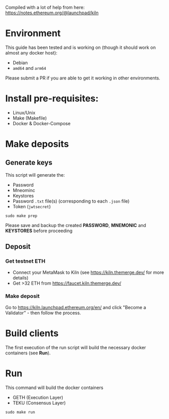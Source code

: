Compiled with a lot of help from here: https://notes.ethereum.org/@launchpad/kiln

# Environment

This guide has been tested and is working on (though it should work on almost any docker host):

- Debian
- `amd64` and `arm64`

Please submit a PR if you are able to get it working in other environments.

# Install pre-requisites:

* Linux/Unix
* Make (Makefile)
* Docker & Docker-Compose


# Make deposits

## Generate keys

This script will generate the:
- Password
- Mneominc
- Keystores
- Password `.txt` file(s) (corresponding to each `.json` file)
- Token (`jwtsecret`)

```
sudo make prep
```

Please save and backup the created **PASSWORD**, **MNEMONIC** and **KEYSTORES** before proceeding 


## Deposit

### Get testnet ETH

- Connect your MetaMask to Kiln (see https://kiln.themerge.dev/ for more details)
- Get >32 ETH from https://faucet.kiln.themerge.dev/

### Make deposit

Go to https://kiln.launchpad.ethereum.org/en/ and click "Become a Validator" - then follow the process.



# Build clients

The first execution of the run script will build the necessary docker containers (see **Run**).

# Run

This command will build the docker containers
* GETH (Execution Layer)
* TEKU (Consensus Layer)


```
sudo make run
```
